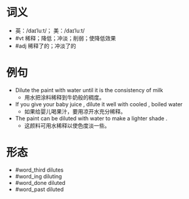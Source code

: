 # 词义
- 英：/daɪˈluːt/； 美：/daɪˈluːt/
- #vt 稀释；降低；冲淡；削弱；使降低效果
- #adj 稀释了的；冲淡了的
# 例句
- Dilute the paint with water until it is the consistency of milk
	- 用水把涂料稀释到牛奶般的稠度。
- If you give your baby juice , dilute it well with cooled , boiled water
	- 如果给婴儿喝果汁，要用凉开水充分稀释。
- The paint can be diluted with water to make a lighter shade .
	- 这颜料可用水稀释以使色度淡一些。
# 形态
- #word_third dilutes
- #word_ing diluting
- #word_done diluted
- #word_past diluted
